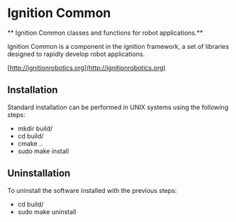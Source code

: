 # Ignition Common

** Ignition Common classes and functions for robot applications.**

Ignition Common is a component in the ignition framework, a set
of libraries designed to rapidly develop robot applications.
  
  [http://ignitionrobotics.org](http://ignitionrobotics.org)

## Installation

Standard installation can be performed in UNIX systems using the following 
steps:

 - mkdir build/
 - cd build/
 - cmake ..
 - sudo make install

## Uninstallation 

To uninstall the software installed with the previous steps:

 - cd build/
 - sudo make uninstall
